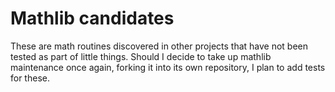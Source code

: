 # Mathlib candidates

These are math routines discovered in other projects that have
not been tested as part of little things.  Should I decide to
take up mathlib maintenance once again, forking it into its
own repository, I plan to add tests for these.
